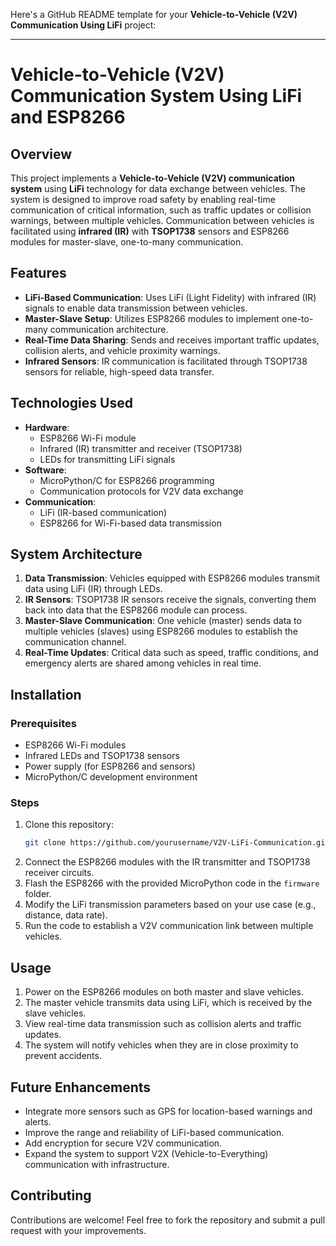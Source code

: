 Here's a GitHub README template for your **Vehicle-to-Vehicle (V2V) Communication Using LiFi** project:

---

# Vehicle-to-Vehicle (V2V) Communication System Using LiFi and ESP8266

## Overview
This project implements a **Vehicle-to-Vehicle (V2V) communication system** using **LiFi** technology for data exchange between vehicles. The system is designed to improve road safety by enabling real-time communication of critical information, such as traffic updates or collision warnings, between multiple vehicles. Communication between vehicles is facilitated using **infrared (IR)** with **TSOP1738** sensors and ESP8266 modules for master-slave, one-to-many communication.

## Features
- **LiFi-Based Communication**: Uses LiFi (Light Fidelity) with infrared (IR) signals to enable data transmission between vehicles.
- **Master-Slave Setup**: Utilizes ESP8266 modules to implement one-to-many communication architecture.
- **Real-Time Data Sharing**: Sends and receives important traffic updates, collision alerts, and vehicle proximity warnings.
- **Infrared Sensors**: IR communication is facilitated through TSOP1738 sensors for reliable, high-speed data transfer.

## Technologies Used
- **Hardware**:
  - ESP8266 Wi-Fi module
  - Infrared (IR) transmitter and receiver (TSOP1738)
  - LEDs for transmitting LiFi signals
- **Software**:
  - MicroPython/C for ESP8266 programming
  - Communication protocols for V2V data exchange
- **Communication**:
  - LiFi (IR-based communication)
  - ESP8266 for Wi-Fi-based data transmission

## System Architecture
1. **Data Transmission**: Vehicles equipped with ESP8266 modules transmit data using LiFi (IR) through LEDs.
2. **IR Sensors**: TSOP1738 IR sensors receive the signals, converting them back into data that the ESP8266 module can process.
3. **Master-Slave Communication**: One vehicle (master) sends data to multiple vehicles (slaves) using ESP8266 modules to establish the communication channel.
4. **Real-Time Updates**: Critical data such as speed, traffic conditions, and emergency alerts are shared among vehicles in real time.

## Installation
### Prerequisites
- ESP8266 Wi-Fi modules
- Infrared LEDs and TSOP1738 sensors
- Power supply (for ESP8266 and sensors)
- MicroPython/C development environment

### Steps
1. Clone this repository:
    ```bash
    git clone https://github.com/yourusername/V2V-LiFi-Communication.git
    ```
2. Connect the ESP8266 modules with the IR transmitter and TSOP1738 receiver circuits.
3. Flash the ESP8266 with the provided MicroPython code in the `firmware` folder.
4. Modify the LiFi transmission parameters based on your use case (e.g., distance, data rate).
5. Run the code to establish a V2V communication link between multiple vehicles.

## Usage
1. Power on the ESP8266 modules on both master and slave vehicles.
2. The master vehicle transmits data using LiFi, which is received by the slave vehicles.
3. View real-time data transmission such as collision alerts and traffic updates.
4. The system will notify vehicles when they are in close proximity to prevent accidents.

## Future Enhancements
- Integrate more sensors such as GPS for location-based warnings and alerts.
- Improve the range and reliability of LiFi-based communication.
- Add encryption for secure V2V communication.
- Expand the system to support V2X (Vehicle-to-Everything) communication with infrastructure.

## Contributing
Contributions are welcome! Feel free to fork the repository and submit a pull request with your improvements.
